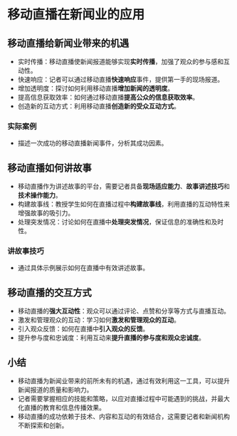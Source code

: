 # 移动直播在新闻业的应用

## 移动直播给新闻业带来的机遇

- 实时传播：移动直播使新闻报道能够实现**实时传播**，加强了观众的参与感和互动性。
- 快速响应：记者可以通过移动直播**快速响应**事件，提供第一手的现场报道。
- 增加透明度：探讨如何利用移动直播**增加新闻的透明度**。
- 提高信息获取效率：如何通过移动直播**提高公众的信息获取效率**。
- 创造新的互动方式：利用移动直播**创造新的受众互动方式**。

### 实际案例

- 描述一次成功的移动直播新闻事件，分析其成功因素。

## 移动直播如何讲故事

- 移动直播作为讲述故事的平台，需要记者具备**现场适应能力**、**故事讲述技巧**和**技术操作能力**。
- 构建故事线：教授学生如何在直播过程中**构建故事线**，利用直播的互动特性来增强故事的吸引力。
- 处理突发情况：讨论如何在直播中**处理突发情况**，保证信息的准确性和及时性。

### 讲故事技巧

- 通过具体示例展示如何在直播中有效讲述故事。

## 移动直播的交互方式

- 移动直播的**强大互动性**：观众可以通过评论、点赞和分享等方式与直播互动。
- 激发和管理观众的互动：学习如何**激发和管理观众的互动**。
- 引入观众反馈：如何在直播中**引入观众的反馈**。
- 提升参与度和忠诚度：利用互动来**提升直播的参与度和观众忠诚度**。

## 小结

- 移动直播为新闻业带来的前所未有的机遇，通过有效利用这一工具，可以提升新闻报道的质量和影响力。
- 记者需要掌握相应的技能和策略，以应对直播过程中可能遇到的挑战，并最大化直播的教育和信息传播效果。
- 移动直播的成功依赖于技术、内容和互动的有效结合，这需要记者和新闻机构不断探索和创新。
